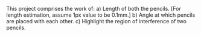 This project comprises the work of:
a) Length of both the pencils. [For length estimation, assume 1px value to be 0.1mm.]
b) Angle at which pencils are placed with each other.
c) Highlight the region of interference of two pencils.
